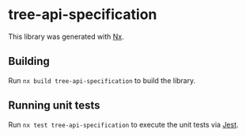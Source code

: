 # tree-api-specification

This library was generated with [Nx](https://nx.dev).



## Building

Run `nx build tree-api-specification` to build the library.





## Running unit tests

Run `nx test tree-api-specification` to execute the unit tests via [Jest](https://jestjs.io).


